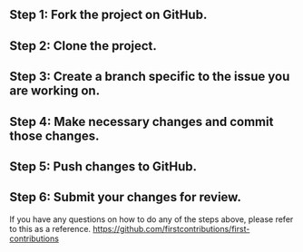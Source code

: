 ## Step 1: Fork the project on GitHub.

## Step 2: Clone the project.

## Step 3: Create a branch specific to the issue you are working on.

## Step 4: Make necessary changes and commit those changes.

## Step 5: Push changes to GitHub.

## Step 6: Submit your changes for review.

If you have any questions on how to do any of the steps above, please refer to this as a reference. https://github.com/firstcontributions/first-contributions
